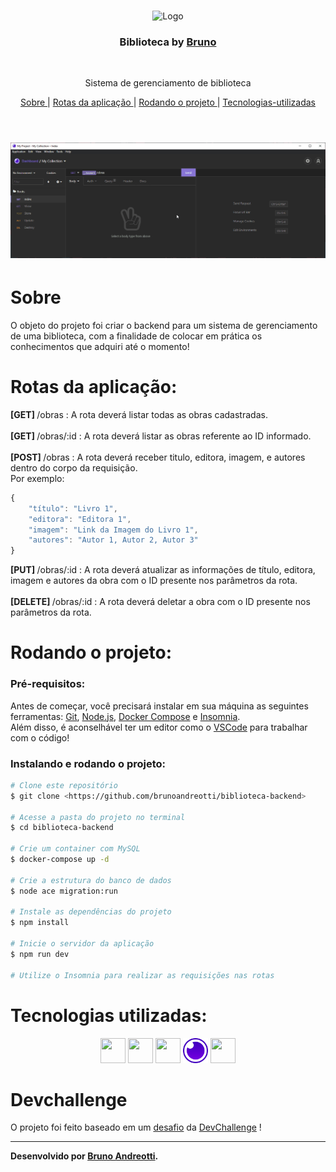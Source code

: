 <br />
<p align="center">
    <img src="https://i.pinimg.com/originals/dd/64/da/dd64da585bc57cb05e5fd4d8ce873f57.png" alt="Logo" width="200">

  <h3 align="center">Biblioteca by <a href="https://github.com/brunoandreotti">Bruno</a></h3>
 <br />
  <p align="center">
     Sistema de gerenciamento de biblioteca
      <p align="center">
  <a href="#sobre"> Sobre </a> |
  <a href="#rotas-da-aplicação"> Rotas da aplicação </a> |
  <a href="#rodando-o-projeto"> Rodando o projeto </a> |
  <a href="#tecnologias-utilizadas"> Tecnologias-utilizadas </a>
       <br />
    <br />
    <h1 align="center">
    <img src="./readme/biblioteca.gif" alt="gif-readme">
 </h1>
  </p>
</p>


# Sobre
O objeto do projeto foi criar o backend para um sistema de gerenciamento de uma biblioteca, com a finalidade de colocar em prática os conhecimentos que adquiri até o momento!


# Rotas da aplicação:
<b>[GET] </b> /obras : A rota deverá listar todas as obras cadastradas.<br><br>
<b>[GET] </b> /obras/:id : A rota deverá listar as obras referente ao ID informado.<br><br>
<b>[POST] </b> /obras :  A rota deverá receber titulo, editora, imagem, e autores dentro do corpo da requisição.<br>Por exemplo:<br>
```javascript
{
	"título": "Livro 1",
	"editora": "Editora 1",
	"imagem": "Link da Imagem do Livro 1",
	"autores": "Autor 1, Autor 2, Autor 3"
}
```
<b>[PUT] </b> /obras/:id : A rota deverá atualizar as informações de título, editora, imagem e autores da obra com o ID presente nos parâmetros da rota.<br><br>
<b>[DELETE] </b> /obras/:id : A rota deverá deletar a obra com o ID presente nos parâmetros da rota.<br>

# Rodando o projeto:

### Pré-requisitos:
Antes de começar, você precisará instalar em sua máquina as seguintes ferramentas:
[Git](https://git-scm.com), [Node.js](https://nodejs.org/en/), [Docker Compose](https://docs.docker.com/compose/install) e [Insomnia](https://insomnia.rest/download). <br> Além disso, é aconselhável ter um editor como o [VSCode](https://code.visualstudio.com/) para trabalhar com o código!

### Instalando e rodando o projeto:

```bash
# Clone este repositório
$ git clone <https://github.com/brunoandreotti/biblioteca-backend>

# Acesse a pasta do projeto no terminal
$ cd biblioteca-backend

# Crie um container com MySQL
$ docker-compose up -d

# Crie a estrutura do banco de dados
$ node ace migration:run

# Instale as dependências do projeto
$ npm install

# Inicie o servidor da aplicação
$ npm run dev

# Utilize o Insomnia para realizar as requisições nas rotas

```


# Tecnologias utilizadas: 
<p align="center">
<a href="https://nodejs.org/en/"><img src="https://cdn.jsdelivr.net/gh/devicons/devicon/icons/nodejs/nodejs-original.svg" height="40" width="40" /></a> <a href="https://adonisjs.com"><img src="https://cdn.jsdelivr.net/gh/devicons/devicon/icons/adonisjs/adonisjs-original.svg" height="40" width="40" /></a> <a href="https://www.typescriptlang.org"><img src="https://cdn.jsdelivr.net/gh/devicons/devicon/icons/typescript/typescript-original.svg" height="40" width="40" /></a> <a href="https://insomnia.rest/download"><img src="./readme/insomnia.svg" height="40" width="40" /></a> <a href="https://insomnia.rest/download"><img src="https://cdn.jsdelivr.net/gh/devicons/devicon/icons/docker/docker-original.svg" height="40" width="40" /></a>
</p>


# Devchallenge
O projeto foi feito baseado em um <a href="https://github.com/devchallenge-io/biblioteca-backend">desafio</a> da <a href="https://devchallenge.now.sh/"> DevChallenge</a> !

---
**Desenvolvido  por [Bruno Andreotti](https://github.com/brunoandreotti).** 

